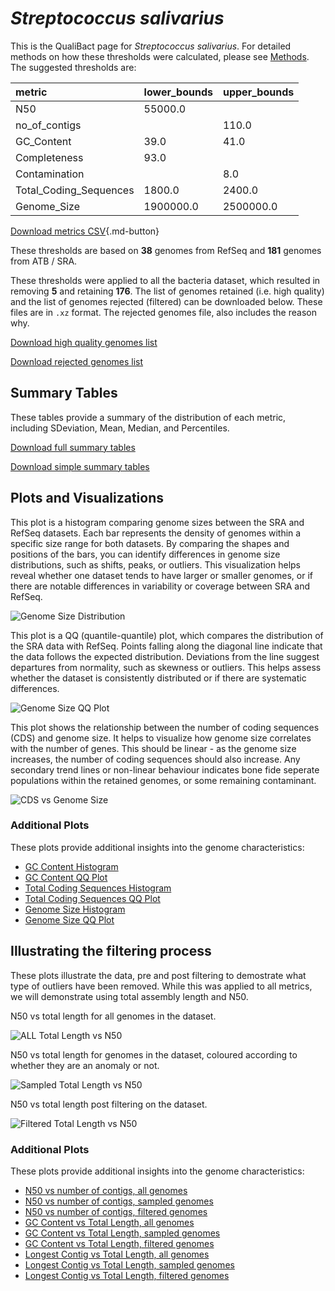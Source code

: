 # *Streptococcus salivarius*

This is the QualiBact page for *Streptococcus salivarius*. For detailed methods on how these thresholds were calculated, please see [Methods](../../methods.md).
The suggested thresholds are: 

| metric                 | lower_bounds   | upper_bounds   |
|:-----------------------|:---------------|:---------------|
| N50                    | 55000.0        |                |
| no_of_contigs          |                | 110.0          |
| GC_Content             | 39.0           | 41.0           |
| Completeness           | 93.0           |                |
| Contamination          |                | 8.0            |
| Total_Coding_Sequences | 1800.0         | 2400.0         |
| Genome_Size            | 1900000.0      | 2500000.0      |

[Download metrics CSV](Streptococcus_salivarius_metrics.csv){.md-button}


These thresholds are based on **38** genomes from RefSeq and **181** genomes from ATB / SRA.

These thresholds were applied to all the bacteria dataset, which resulted in removing **5** and retaining **176**.
The list of genomes retained (i.e. high quality) and the list of genomes rejected (filtered) can be downloaded below. These files are in `.xz` format. The rejected genomes file, also includes the reason why.

[Download high quality genomes list](Streptococcus_salivarius_high_quality_genomes.csv.xz)


[Download rejected genomes list](Streptococcus_salivarius_filtered_out_genomes.csv.xz)



## Summary Tables
These tables provide a summary of the distribution of each metric, including SDeviation, Mean, Median, and Percentiles.

[Download full summary tables](summary.csv)

[Download simple summary tables](selected_summary.csv)

## Plots and Visualizations

This plot is a histogram comparing genome sizes between the SRA and RefSeq datasets. Each bar represents the density of genomes within a specific size range for both datasets. By comparing the shapes and positions of the bars, you can identify differences in genome size distributions, such as shifts, peaks, or outliers. This visualization helps reveal whether one dataset tends to have larger or smaller genomes, or if there are notable differences in variability or coverage between SRA and RefSeq.

![Genome Size Distribution](Genome_Size_refseq_histogram_kde.png)

This plot is a QQ (quantile-quantile) plot, which compares the distribution of the SRA data with RefSeq. Points falling along the diagonal line indicate that the data follows the expected distribution. Deviations from the line suggest departures from normality, such as skewness or outliers. This helps assess whether the dataset is consistently distributed or if there are systematic differences.

![Genome Size QQ Plot](Genome_Size_refseq_qqplot.png)

This plot shows the relationship between the number of coding sequences (CDS) and genome size. It helps to visualize how genome size correlates with the number of genes. This should be linear - as the genome size increases, the number of coding sequences should also increase. Any secondary trend lines or non-linear behaviour indicates bone fide seperate populations within the retained genomes, or some remaining contaminant. 

![CDS vs Genome Size](Streptococcus_salivarius_CDS_vs_Genome_Size.png)

### Additional Plots

These plots provide additional insights into the genome characteristics:

- [GC Content Histogram](GC_Content_refseq_histogram_kde.png)
- [GC Content QQ Plot](GC_Content_refseq_qqplot.png)
- [Total Coding Sequences Histogram](Total_Coding_Sequences_refseq_histogram_kde.png)
- [Total Coding Sequences QQ Plot](Total_Coding_Sequences_refseq_qqplot.png)
- [Genome Size Histogram](Genome_Size_refseq_histogram_kde.png)
- [Genome Size QQ Plot](Genome_Size_refseq_qqplot.png)
## Illustrating the filtering process
These plots illustrate the data, pre and post filtering to demostrate what type of outliers have been removed. While this was applied to all metrics, we will demonstrate using total assembly length and N50.

N50 vs total length for all genomes in the dataset.

![ALL Total Length vs N50](Streptococcus_salivarius_all_total_length_N50.png)

N50 vs total length for genomes in the dataset, coloured according to whether they are an anomaly or not.

![Sampled Total Length vs N50](Streptococcus_salivarius_sample_total_length_N50.png)

N50 vs total length post filtering on the dataset.

![Filtered Total Length vs N50](Streptococcus_salivarius_filt_total_length_N50.png)

### Additional Plots

These plots provide additional insights into the genome characteristics:

- [N50 vs number of contigs, all genomes](Streptococcus_salivarius_all_N50_number.png)
- [N50 vs number of contigs, sampled genomes](Streptococcus_salivarius_sample_N50_number.png)
- [N50 vs number of contigs, filtered genomes](Streptococcus_salivarius_filt_N50_number.png)
- [GC Content vs Total Length, all genomes](Streptococcus_salivarius_all_total_length_GC_Content.png)
- [GC Content vs Total Length, sampled genomes](Streptococcus_salivarius_sample_total_length_GC_Content.png)
- [GC Content vs Total Length, filtered genomes](Streptococcus_salivarius_filt_total_length_GC_Content.png)
- [Longest Contig vs Total Length, all genomes](Streptococcus_salivarius_all_total_length_longest.png)
- [Longest Contig vs Total Length, sampled genomes](Streptococcus_salivarius_sample_total_length_longest.png)
- [Longest Contig vs Total Length, filtered genomes](Streptococcus_salivarius_filt_total_length_longest.png)
